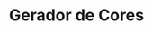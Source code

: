<h1 align="center">Gerador de Cores</h1>
<!-- ![tela do gerador de cores] (".\assets\img\Captura de tela 2022-07-26 164014.png") -->